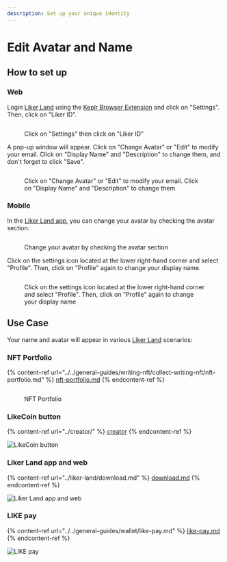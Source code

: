 ```yaml
---
description: Set up your unique identity
---
```


# Edit Avatar and Name

## How to set up

### Web

Login [Liker Land](https://liker.land/) using the [Keplr Browser Extension](../../general-guides/wallet/keplr/) and click on "Settings". Then, click on "Liker ID".

<figure><img src="../../.gitbook/assets/Liker ID avatar desktop start-en.png" alt=""><figcaption><p>Click on "Settings" then click on "Liker ID"</p></figcaption></figure>

A pop-up window will appear. Click on "Change Avatar" or "Edit" to modify your email. Click on "Display Name" and "Description" to change them, and don't forget to click "Save".

<figure><img src="../../.gitbook/assets/Liker ID avatar desktop-en.png" alt=""><figcaption><p>Click on "Change Avatar" or "Edit" to modify your email. Click on "Display Name" and "Description" to change them</p></figcaption></figure>

### Mobile

In the [Liker Land app](../liker-land/download.md), you can change your avatar by checking the avatar section.

<figure><img src="../../.gitbook/assets/avatar 1-en.png" alt=""><figcaption><p>Change your avatar by checking the avatar section</p></figcaption></figure>

Click on the settings icon located at the lower right-hand corner and select "Profile". Then, click on "Profile" again to change your display name.

<figure><img src="../../.gitbook/assets/avatar 2-en.png" alt=""><figcaption><p>Click on the settings icon located at the lower right-hand corner and select "Profile". Then, click on "Profile" again to change your display name</p></figcaption></figure>

## Use Case

Your name and avatar will appear in various [Liker Land](https://liker.land/) scenarios:

### NFT Portfolio

{% content-ref url="../../general-guides/writing-nft/collect-writing-nft/nft-portfolio.md" %}
[nft-portfolio.md](../../general-guides/writing-nft/collect-writing-nft/nft-portfolio.md)
{% endcontent-ref %}

<figure><img src="../../.gitbook/assets/NFT Portfolio Liker ID.png" alt=""><figcaption><p>NFT Portfolio</p></figcaption></figure>

### LikeCoin button

{% content-ref url="../creator/" %}
[creator](../creator/)
{% endcontent-ref %}

![LikeCoin button](<../../.gitbook/assets/Settings 02.png>)

### Liker Land app and web

{% content-ref url="../liker-land/download.md" %}
[download.md](../liker-land/download.md)
{% endcontent-ref %}

![Liker Land app and web](<../../.gitbook/assets/Settings 03.png>)

### LIKE pay

{% content-ref url="../../general-guides/wallet/like-pay.md" %}
[like-pay.md](../../general-guides/wallet/like-pay.md)
{% endcontent-ref %}

![LIKE pay](<../../.gitbook/assets/Settings 04-en.png>)
